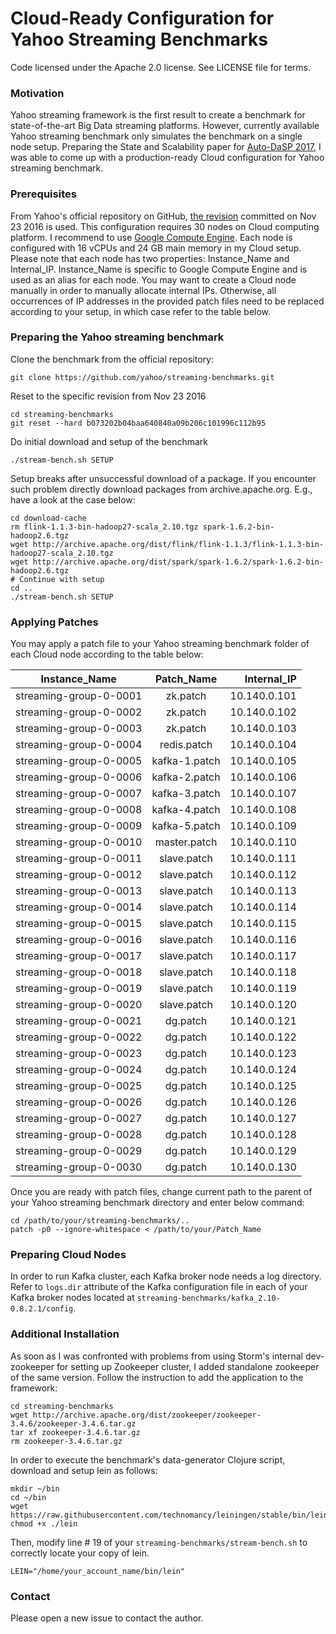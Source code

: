 # Cloud-Ready Configuration for Yahoo Streaming Benchmarks

Code licensed under the Apache 2.0 license. See LICENSE file for terms.

### Motivation
Yahoo streaming framework is the first result to create a benchmark for state-of-the-art Big Data streaming platforms. However, currently available Yahoo streaming benchmark only simulates the benchmark on a single node setup. Preparing the State and Scalability paper for [Auto-DaSP 2017](http://calvados.di.unipi.it/auto-dasp-17/), I was able to come up with a production-ready Cloud configuration for Yahoo streaming benchmark.

### Prerequisites
From Yahoo's official repository on GitHub, [the revision](https://github.com/yahoo/streaming-benchmarks/tree/b073202b04baa640840a09b206c101996c112b95) committed on Nov 23 2016 is used. This configuration requires 30 nodes on Cloud computing platform. I recommend to use [Google Compute Engine](https://cloud.google.com/compute). Each node is configured with 16 vCPUs and 24 GB main memory in my Cloud setup. Please note that each node has two properties: Instance_Name and Internal_IP. Instance_Name is specific to Google Compute Engine and is used as an alias for each node. You may want to create a Cloud node manually in order to manually allocate internal IPs. Otherwise, all occurrences of IP addresses in the provided patch files need to be replaced according to your setup, in which case refer to the table below.

### Preparing the Yahoo streaming benchmark

Clone the benchmark from the official repository:

    git clone https://github.com/yahoo/streaming-benchmarks.git

Reset to the specific revision from Nov 23 2016

    cd streaming-benchmarks
    git reset --hard b073202b04baa640840a09b206c101996c112b95

Do initial download and setup of the benchmark

    ./stream-bench.sh SETUP

Setup breaks after unsuccessful download of a package. If you encounter such problem directly download packages from archive.apache.org. E.g., have a look at the case below:

    cd download-cache
    rm flink-1.1.3-bin-hadoop27-scala_2.10.tgz spark-1.6.2-bin-hadoop2.6.tgz
    wget http://archive.apache.org/dist/flink/flink-1.1.3/flink-1.1.3-bin-hadoop27-scala_2.10.tgz
    wget http://archive.apache.org/dist/spark/spark-1.6.2/spark-1.6.2-bin-hadoop2.6.tgz
    # Continue with setup
    cd ..
    ./stream-bench.sh SETUP

### Applying Patches
You may apply a patch file to your Yahoo streaming benchmark folder of each Cloud node according to the table below:

| Instance_Name          | Patch_Name    | Internal_IP  |
| ---------------------- |:-------------:| ------------:|
| streaming-group-0-0001 | zk.patch      | 10.140.0.101 |
| streaming-group-0-0002 | zk.patch      | 10.140.0.102 |
| streaming-group-0-0003 | zk.patch      | 10.140.0.103 |
| streaming-group-0-0004 | redis.patch   | 10.140.0.104 |
| streaming-group-0-0005 | kafka-1.patch | 10.140.0.105 |
| streaming-group-0-0006 | kafka-2.patch | 10.140.0.106 |
| streaming-group-0-0007 | kafka-3.patch | 10.140.0.107 |
| streaming-group-0-0008 | kafka-4.patch | 10.140.0.108 |
| streaming-group-0-0009 | kafka-5.patch | 10.140.0.109 |
| streaming-group-0-0010 | master.patch  | 10.140.0.110 |
| streaming-group-0-0011 | slave.patch   | 10.140.0.111 |
| streaming-group-0-0012 | slave.patch   | 10.140.0.112 |
| streaming-group-0-0013 | slave.patch   | 10.140.0.113 |
| streaming-group-0-0014 | slave.patch   | 10.140.0.114 |
| streaming-group-0-0015 | slave.patch   | 10.140.0.115 |
| streaming-group-0-0016 | slave.patch   | 10.140.0.116 |
| streaming-group-0-0017 | slave.patch   | 10.140.0.117 |
| streaming-group-0-0018 | slave.patch   | 10.140.0.118 |
| streaming-group-0-0019 | slave.patch   | 10.140.0.119 |
| streaming-group-0-0020 | slave.patch   | 10.140.0.120 |
| streaming-group-0-0021 | dg.patch      | 10.140.0.121 |
| streaming-group-0-0022 | dg.patch      | 10.140.0.122 |
| streaming-group-0-0023 | dg.patch      | 10.140.0.123 |
| streaming-group-0-0024 | dg.patch      | 10.140.0.124 |
| streaming-group-0-0025 | dg.patch      | 10.140.0.125 |
| streaming-group-0-0026 | dg.patch      | 10.140.0.126 |
| streaming-group-0-0027 | dg.patch      | 10.140.0.127 |
| streaming-group-0-0028 | dg.patch      | 10.140.0.128 |
| streaming-group-0-0029 | dg.patch      | 10.140.0.129 |
| streaming-group-0-0030 | dg.patch      | 10.140.0.130 |

Once you are ready with patch files, change current path to the parent of your Yahoo streaming benchmark directory and enter below command:

    cd /path/to/your/streaming-benchmarks/..
    patch -p0 --ignore-whitespace < /path/to/your/Patch_Name

### Preparing Cloud Nodes
In order to run Kafka cluster, each Kafka broker node needs a log directory. Refer to `logs.dir` attribute of the Kafka configuration file in each of your Kafka broker nodes located at `streaming-benchmarks/kafka_2.10-0.8.2.1/config`.

### Additional Installation
As soon as I was confronted with problems from using Storm's internal dev-zookeeper for setting up Zookeeper cluster, I added standalone zookeeper of the same version. Follow the instruction to add the application to the framework:

    cd streaming-benchmarks
    wget http://archive.apache.org/dist/zookeeper/zookeeper-3.4.6/zookeeper-3.4.6.tar.gz
    tar xf zookeeper-3.4.6.tar.gz
    rm zookeeper-3.4.6.tar.gz

In order to execute the benchmark's data-generator Clojure script, download and setup lein as follows:

    mkdir ~/bin
    cd ~/bin
    wget https://raw.githubusercontent.com/technomancy/leiningen/stable/bin/lein
    chmod +x ./lein

Then, modify line # 19 of your `streaming-benchmarks/stream-bench.sh` to correctly locate your copy of lein.

    LEIN="/home/your_account_name/bin/lein"

### Contact
Please open a new issue to contact the author.
